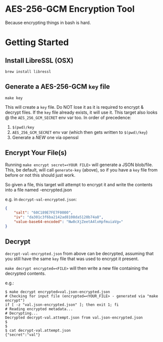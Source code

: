 AES-256-GCM Encryption Tool
====

Because encrypting things in bash is hard.

# Getting Started

## Install LibreSSL (OSX)

```
brew install libressl
```

## Generate a AES-256-GCM `key` file

```
make key
```

This will create a `key` file. Do NOT lose it as it is required to encrypt & decrypt files.
If the `key` file already exists, it will use it. This target also looks @ the `AES_256_GCM_SECRET` env var too. In order of precedence:

1. `$(pwd)/key`
2. `AES_256_GCM_SECRET` env var (which then gets written to `$(pwd)/key`)
3. Generate a *NEW* one via openssl

## Encrypt Your File(s)

Running `make encrypt secret=<YOUR FILE>` will generate a JSON blob/file. This, be default, will call `generate-key` (above), so if you have a `key` file from before or not this should just work.

So given a file, this target will attempt to encrypt it and write the contents into a file named <YOUR-FILE>-encrypted.json

e.g. in `decrypt-val-encrypted.json`:

```json
{
    "salt": "60C189E7FE7F0000",
    "iv": "da301c3f6ba2142ad8108da5120b74a8",
    "value-base64-encoded": "Nw0cXjZeetA4lxHpfmuiaVg="
}
```

## Decrypt

`decrypt-val-encrypted.json` from above can be decrypted, assuming that you still have the same `key` file that was used to encrypt it present.

`make decrypt encrypted=<FILE>` will then write a new file containing the decrypted contents.

e.g.:

```
$ make decrypt encrypted=val.json-encrypted.json
# Checking for input file (encrypted=<YOUR_FILE> - generated via "make encrypt")
if [ -z "val.json-encrypted.json" ]; then exit 1; fi
# Reading encrypted metadata...
# Decrypting...
Decrypted decrypt-val.attempt.json from val.json-encrypted.json
$
$
$ cat decrypt-val.attempt.json
{"secret":"val"}
```
